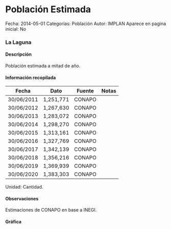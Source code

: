 Población Estimada
=====

Fecha: 2014-05-01
Categorías: Población
Autor: IMPLAN
Aparece en pagina inicial: No

### La Laguna

#### Descripción

Población estimada a mitad de año.

<!-- break -->

#### Información recopilada

<table class="table table-hover table-bordered matriz">
  <thead>
    <tr><th>Fecha</th><th>Dato</th><th>Fuente</th><th>Notas</th></tr>
  </thead>
  <tbody>
    <tr><td class="centrado">30/06/2011</td><td class="derecha">1,251,771</td><td>CONAPO</td><td></td></tr>
    <tr><td class="centrado">30/06/2012</td><td class="derecha">1,267,630</td><td>CONAPO</td><td></td></tr>
    <tr><td class="centrado">30/06/2013</td><td class="derecha">1,283,072</td><td>CONAPO</td><td></td></tr>
    <tr><td class="centrado">30/06/2014</td><td class="derecha">1,298,270</td><td>CONAPO</td><td></td></tr>
    <tr><td class="centrado">30/06/2015</td><td class="derecha">1,313,161</td><td>CONAPO</td><td></td></tr>
    <tr><td class="centrado">30/06/2016</td><td class="derecha">1,327,769</td><td>CONAPO</td><td></td></tr>
    <tr><td class="centrado">30/06/2017</td><td class="derecha">1,342,139</td><td>CONAPO</td><td></td></tr>
    <tr><td class="centrado">30/06/2018</td><td class="derecha">1,356,216</td><td>CONAPO</td><td></td></tr>
    <tr><td class="centrado">30/06/2019</td><td class="derecha">1,369,939</td><td>CONAPO</td><td></td></tr>
    <tr><td class="centrado">30/06/2020</td><td class="derecha">1,383,303</td><td>CONAPO</td><td></td></tr>
  </tbody>
</table>

Unidad: Cantidad.

#### Observaciones

Estimaciones de CONAPO en base a INEGI.

#### Gráfica

<div id="Morrispawotxnl" class="grafica"></div>
  <script>
  new Morris.Line({
    element: 'Morrispawotxnl',
    data: [
      { fecha: '2011-06-30', dato: 1251771 },
      { fecha: '2012-06-30', dato: 1267630 },
      { fecha: '2013-06-30', dato: 1283072 },
      { fecha: '2014-06-30', dato: 1298270 },
      { fecha: '2015-06-30', dato: 1313161 },
      { fecha: '2016-06-30', dato: 1327769 },
      { fecha: '2017-06-30', dato: 1342139 },
      { fecha: '2018-06-30', dato: 1356216 },
      { fecha: '2019-06-30', dato: 1369939 },
      { fecha: '2020-06-30', dato: 1383303 }
    ],
    xkey: 'fecha',
    ykeys: ['dato'],
    labels: ['Dato'],
    lineColors: ['#FF5B02'],
    xLabelFormat: function(d) {
      return d.getDate()+'/'+(d.getMonth()+1)+'/'+d.getFullYear();
    },
    dateFormat: function (ts) {
      var d = new Date(ts);
      return d.getDate() + '/' + (d.getMonth() + 1) + '/' + d.getFullYear();
    }
  });
  </script>
